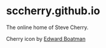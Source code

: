 sccherry.github.io
==================

The online home of Steve Cherry.

Cherry icon by [Edward Boatman](https://thenounproject.com/search/?q=cherry&i=646)

